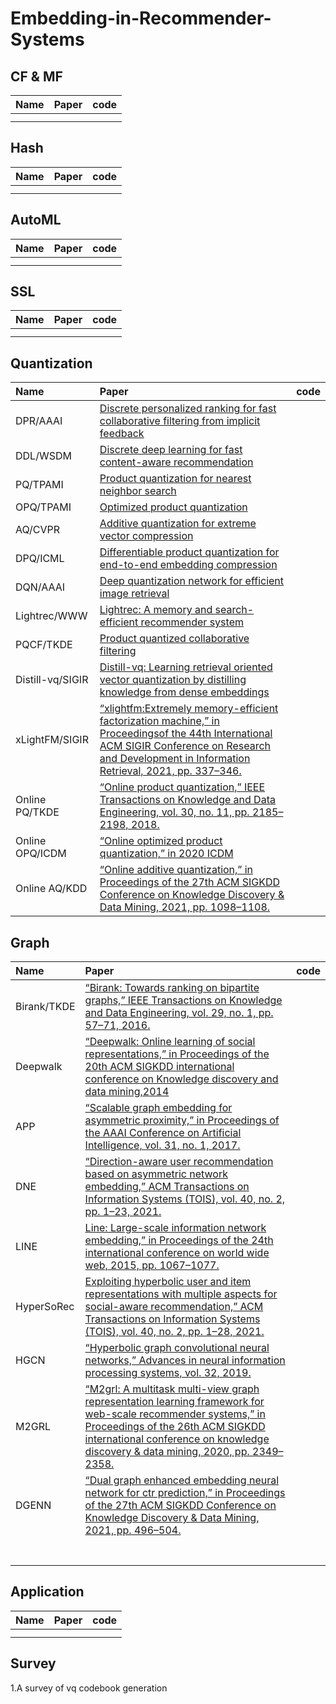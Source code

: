# Embedding-in-Recommender-Systems

## CF & MF
| Name | Paper | code |
| :-----| :-----| :----- |
|  |  |  |
|  |  |  |
## Hash
| Name | Paper | code |
| :-----| :-----| :----- |
|  |  |  |
|  |  |  |

## AutoML
| Name | Paper | code |
| :-----| :-----| :----- |
|  |  |  |
|  |  |  |

## SSL
| Name | Paper | code |
| :-----| :-----| :----- |
|  |  |  |
|  |  |  |

## Quantization
| Name | Paper | code |
| :-----| :-----| :----- |
| DPR/AAAI | [Discrete personalized ranking for fast collaborative filtering from implicit feedback](https://ojs.aaai.org/index.php/AAAI/article/view/10764) |  |
| DDL/WSDM |  [Discrete deep learning for fast content-aware recommendation](https://dl.acm.org/doi/abs/10.1145/3159652.3159688)|  |
| PQ/TPAMI | [Product quantization for nearest neighbor search](https://ieeexplore.ieee.org/abstract/document/5432202/) |  |
| OPQ/TPAMI | [Optimized product quantization](https://ieeexplore.ieee.org/abstract/document/6678503) |  |
| AQ/CVPR | [Additive quantization for extreme vector compression](https://www.cv-foundation.org/openaccess/content_cvpr_2014/html/Babenko_Additive_Quantization_for_2014_CVPR_paper.html) |  |
| DPQ/ICML | [Differentiable product quantization for end-to-end embedding compression](https://proceedings.mlr.press/v119/chen20l.html) |  |
| DQN/AAAI | [Deep quantization network for efficient image retrieval](http://yue-cao.me/doc/deep-quantization-networks-dqn-aaai16.pdf) |  |
| Lightrec/WWW | [Lightrec: A memory and search-efficient recommender system](https://dl.acm.org/doi/abs/10.1145/3366423.3380151) |  |
| PQCF/TKDE | [Product quantized collaborative filtering](https://ieeexplore.ieee.org/abstract/document/8950031) |  |
| Distill-vq/SIGIR | [Distill-vq: Learning retrieval oriented vector quantization by distilling knowledge from dense embeddings](https://dl.acm.org/doi/abs/10.1145/3477495.3531799) |  |
| xLightFM/SIGIR | [“xlightfm:Extremely memory-efficient factorization machine,” in Proceedingsof the 44th International ACM SIGIR Conference on Research and Development in Information Retrieval, 2021, pp. 337–346.](https://dl.acm.org/doi/abs/10.1145/3404835.3462941) |  |
| Online PQ/TKDE | [“Online product quantization,” IEEE Transactions on Knowledge and Data Engineering, vol. 30, no. 11, pp. 2185–2198, 2018.](https://ieeexplore.ieee.org/abstract/document/8320306) |  |
| Online OPQ/ICDM| [“Online optimized product quantization,” in 2020 ICDM](https://ieeexplore.ieee.org/abstract/document/9338380)|  |
| Online AQ/KDD | [“Online additive quantization,” in Proceedings of the 27th ACM SIGKDD Conference on Knowledge Discovery & Data Mining, 2021, pp. 1098–1108.](https://dl.acm.org/doi/abs/10.1145/3447548.3467441) |  |

## Graph
| Name | Paper | code |
| :-----| :-----| :----- |
| Birank/TKDE | [“Birank: Towards ranking on bipartite graphs,” IEEE Transactions on Knowledge and Data Engineering, vol. 29, no. 1, pp. 57–71, 2016.](https://ieeexplore.ieee.org/abstract/document/7572089) |  |
| Deepwalk | [“Deepwalk: Online learning of social representations,” in Proceedings of the 20th ACM SIGKDD international conference on Knowledge discovery and data mining,2014](https://dl.acm.org/doi/abs/10.1145/2623330.2623732) |  |
| APP | [“Scalable graph embedding for asymmetric proximity,” in Proceedings of the AAAI Conference on Artificial Intelligence, vol. 31, no. 1, 2017.](https://ojs.aaai.org/index.php/AAAI/article/view/10878) |  |
| DNE | [“Direction-aware user recommendation based on asymmetric network embedding,” ACM Transactions on Information Systems (TOIS), vol. 40, no. 2, pp. 1–23, 2021.](https://dl.acm.org/doi/abs/10.1145/3466754) |  |
| LINE | [Line: Large-scale information network embedding,” in Proceedings of the 24th international conference on world wide web, 2015, pp. 1067–1077.](https://dl.acm.org/doi/abs/10.1145/2736277.2741093) |  |
| HyperSoRec | [ Exploiting hyperbolic user and item representations with multiple aspects for social-aware recommendation,” ACM Transactions on Information Systems (TOIS), vol. 40, no. 2, pp. 1–28, 2021.](https://dl.acm.org/doi/abs/10.1145/3463913) |  |
| HGCN | [“Hyperbolic graph convolutional neural networks,” Advances in neural information processing systems, vol. 32, 2019.](https://proceedings.neurips.cc/paper/2019/hash/0415740eaa4d9decbc8da001d3fd805f-Abstract.html) |  |
| M2GRL | [“M2grl: A multitask multi-view graph representation learning framework for web-scale recommender systems,” in Proceedings of the 26th ACM SIGKDD international conference on knowledge discovery & data mining, 2020, pp. 2349–2358.](https://dl.acm.org/doi/abs/10.1145/3394486.3403284) |  |
| DGENN | [“Dual graph enhanced embedding neural network for ctr prediction,” in Proceedings of the 27th ACM SIGKDD Conference on Knowledge Discovery & Data Mining, 2021, pp. 496–504.](https://dl.acm.org/doi/abs/10.1145/3447548.3467384) |  |
|  | []() |  |
|  | []() |  |
|  | []() |  |
|  | []() |  |
|  | []() |  |
|  | []() |  |
|  | []() |  |


## Application
| Name | Paper | code |
| :-----| :-----| :----- |
|  |  |  |
|  |  |  |
## Survey
1.A survey of vq codebook generation


